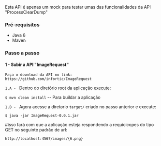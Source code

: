 Esta API é apenas um mock para testar umas das funcionalidades da API "ProcessClearDump"

### Pré-requisitos
* Java 8
* Maven
### Passo a passo


#### 1 - Subir a API "ImageRequest"
`Faça o download da API no link: https://github.com/infortic/ImageRequest`

`1.A - ` Dentro do diretório root da aplicação execute:

`$ mvn clean install`   --  Para buildar a aplicação


`1.B - ` Agora acesse a diretorio `target/` criado no passo anterior e execute:

`$ java -jar ImageRequest-0.0.1.jar`

#isso fará com que a aplicação esteja respondendo a requicicopes do tipo GET no seguinte padrão de url: 

`http://localhost:4567/images/{6.png}`

